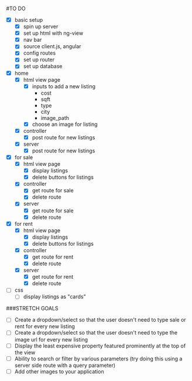 #TO DO

- [X] basic setup
    - [X] spin up server
    - [X] set up html with ng-view
    - [X] nav bar
    - [X] source client.js, angular
    - [X] config routes
    - [X] set up router
    - [X] set up database

- [X] home
    - [X] html view page
        - [X] inputs to add a new listing
            - cost
            - sqft
            - type
            - city
            - image_path
        - [X] choose an image for listing
    - [X] controller
        - [X] post route for new listings
    - [X] server
        - [X] post route for new listings

- [X] for sale
    - [X] html view page
        - [X] display listings
        - [X] delete buttons for listings
    - [X] controller
        - [X] get route for sale
        - [X] delete route
    - [X] server
        - [X] get route for sale
        - [X] delete route

- [X] for rent
    - [X] html view page
        - [X] display listings
        - [X] delete buttons for listings
    - [X] controller
        - [X] get route for rent
        - [X] delete route
    - [X] server
        - [X] get route for rent
        - [X] delete route

- [ ] css
    - [ ] display listings as "cards"

###STRETCH GOALS

- [ ] Create a dropdown/select so that the user doesn't need to type sale or rent for every new listing
- [ ] Create a dropdown/select so that the user doesn't need to type the image url for every new listing
- [ ] Display the least expensive property featured prominently at the top of the view
- [ ] Ability to search or filter by various parameters (try doing this using a server side route with a query parameter)
- [ ] Add other images to your application